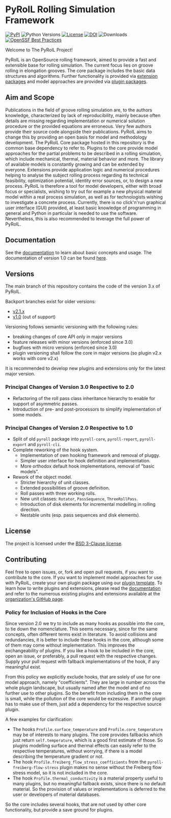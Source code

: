 # PyRolL Rolling Simulation Framework

[![PyPI](https://img.shields.io/pypi/v/pyroll-core)](https://pypi.org/project/pyroll-core/)
![Python Versions](https://img.shields.io/pypi/pyversions/pyroll-core)
[![License](https://img.shields.io/pypi/l/pyroll-core)](LICENSE)
[![DOI](https://joss.theoj.org/papers/10.21105/joss.06200/status.svg)](https://doi.org/10.21105/joss.06200)
![Downloads](https://img.shields.io/pypi/dm/pyroll-core)
[![OpenSSF Best Practices](https://www.bestpractices.dev/projects/7971/badge)](https://www.bestpractices.dev/projects/7971)


Welcome to The PyRolL Project!

PyRolL is an OpenSource rolling framework, aimed to provide a fast and extensible base for rolling simulation.
The current focus lies on groove rolling in elongation grooves.
The core package includes the basic data structures and algorithms.
Further functionality is provided via [extension packages](https://pyroll.readthedocs.io/en/latest/extensions/index.html) and model approaches are provided via [plugin packages](https://pyroll.readthedocs.io/en/latest/plugins/index.html).

## Aim and Scope

Publications in the field of groove rolling simulation are, to the authors knowledge, characterized by lack of reproducibility, mainly because often details are missing regarding implementation or numerical solution procedure or the provided equations are erroneous.
Very few authors provide their source code alongside their publications.
PyRolL aims to change this by providing an open basis for model and methodology development.
The PyRolL Core package hosted in this repository is the common base dependency to refer to.
Plugins to the core provide model approaches for the partial problems to be described in a rolling simulation, which include mechanical, thermal, material behavior and more.
The library of available models is constantly growing and can be extended by everyone.
Extensions provide application logic and numerical procedures helping to analyse the subject rolling process regarding its technical feasibility, optimization potential, identity error sources, or, to design a new process.
PyRolL is therefore a tool for model developers, either with broad focus or specialists, wishing to try out for example a new physical material model within a real process simulation, as well as for technologists wishing to investigate a concrete process.
Currently, there is no click'n'run graphical user interface (GUI) provided, at least basic knowledge of programming in general and Python in particular is needed to use the software.
Nevertheless, this is also recommended to leverage the full power of PyRolL.

## Documentation

See the [documentation](https://pyroll.readthedocs.io/en/latest) to learn about basic concepts and
usage.
The documentation of version 1.0 can be found [here](https://pyroll.readthedocs.io/en/stable).

## Versions

The main branch of this repository contains the code of the version 3.x of PyRolL.

Backport branches exist for older versions:

- [v2.1.x](https://github.com/pyroll-project/pyroll-core/tree/v2.1_backport)
- [v1.0](https://github.com/pyroll-project/pyroll-core/tree/v1.0_backport) (out of support)

Versioning follows semantic versioning with the following rules:

- breaking changes of core API only in major versions
- feature releases with minor versions (enforced since 3.0)
- bugfixes with micro versions (enforced since 3.0)
- plugin versioning shall follow the core in major versions (so plugin v2.x works with core v2.x)

It is recommended to develop new plugins and extensions only for the latest major version.

### Principal Changes of Version 3.0 Respective to 2.0

- Refactoring of the roll pass class inheritance hierarchy to enable for support of asymmetric passes.
- Introduction of pre- and post-processors to simplify implementation of some models. 

### Principal Changes of Version 2.0 Respective to 1.0

- Split of old `pyroll` package into `pyroll-core`, `pyroll-report`, `pyroll-export` and `pyroll-cli`.
- Complete reworking of the hook system.
    - Implementation of own hooking framework and removal of pluggy.
    - Simpler user interface for hook definition and implementation.
    - More orthodox default hook implementations, removal of "basic models".
- Rework of the object model.
    - Stricter hierarchy of unit classes.
    - Extended possibilities of groove definition.
    - Roll passes with three working rolls.
    - New unit classes: `Rotator`, `PassSequence`, `ThreeRollPass`.
    - Introduction of disk elements for incremental modelling in rolling direction.
    - Nestable units (esp. pass sequences and disk elements).

## License

The project is licensed under the [BSD 3-Clause license](LICENSE).

## Contributing

Feel free to open issues, or, fork and open pull requests, if you want to contribute to the core.
If you want to implement model approaches for use with PyRolL, create your own plugin package using our [plugin template](https://github.com/pyroll-project/pyroll-plugin-template).
To learn how to write plugins and extensions, please read the [documentation](https://pyroll.readthedocs.io/en/latest) and refer to the numerous existing plugins and extensions available at the [organization's GitHub page](https://github.com/pyroll-project).

### Policy for Inclusion of Hooks in the Core

Since version 2.0 we try to include as many hooks as possible into the core, to tie down the nomenclature.
This seems necessary, since for the same concepts, often different terms exist in literature.
To avoid collisions and redundancies, it is better to include these hooks in the core, although some of them may come without implementation.
This improves the exchangeability of plugins.
If you like a hook to be included in the core, open an issue, or preferably, a pull request with the respective changes.
Supply your pull request with fallback implementations of the hook, if any meaningful exist.

From this policy we explicitly exclude hooks, that are solely of use for one model approach, namely "coefficients".
They are large in number across the whole plugin landscape, but usually named after the model and of no further use to other plugins.
So the benefit from including them in the core is small, while the pollution of the core would be exzessive.
If another plugin has to make use of them, just add a dependency for the respective source plugin.

A few examples for clarification:

- The hooks `Profile.surface_temperature` and `Profile.core_temperature` may be of interests to many plugins.
  The core provides fallbacks which just return `self.temperature`, which is a good first estimate of those.
  So plugins modelling surface and thermal effects can easily refer to the respective temperatures, without worrying, if there is a model describing the temperature gradient or not.
- The hook `Profile.freiberg_flow_stress_coefficients` from the `pyroll-freiberg-flow-stress` plugin makes no sense without the Freiberg flow stress model, so it is not included in the core.
- The hook `Profile.thermal_conductivity` is a material property useful to many plugins, but no meaningful fallback exists, since there is no default material.
  So the provision of values or implementations is deferred to the user or developers of material databases.

So the core includes several hooks, that are not used by other core functionality, but provide a save ground for plugins.
